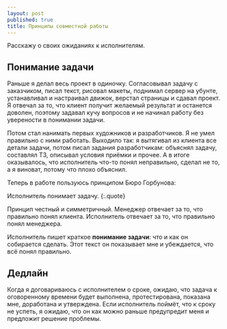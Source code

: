 ```yaml
---
layout: post
published: true
title: Принципы совместной работы
---
```

Расскажу о своих ожиданиях к исполнителям.

Понимание задачи
---
Раньше я делал весь проект в одиночку. Согласовывал задачу с заказчиком, писал текст, рисовал макеты, поднимал сервер на убунте, устанавливал и настраивал движок, верстал страницы и сдавал проект. Я отвечал за то, что клиент получит желаемый результат и останется доволен, поэтому задавал кучу вопросов и не начинал работу без уверености в понимании задачи.

Потом стал нанимать первых художников и разработчиков. Я не умел правильно с ними работать. Выходило так: я вытягивал из клиента все детали задачи, потом писал задания разработчикам: объяснял задачу, составлял ТЗ, описывал условия приёмки и прочее. А в итоге оказывалось, что исполнитель что-то понял неправильно, сделал не то, а я виноват, потому что плохо объяснил.

Теперь в работе пользуюсь принципом Бюро Горбунова:

Исполнитель понимает задачу.
{:.quote}

Принцип честный и симметричный. Менеджер отвечает за то, что правильно понял клиента. Исполнитель отвечает за то, что правильно понял менеджера. 

Исполнитель пишет краткое **понимание задачи**: что и как он собирается сделать. Этот текст он показывает мне и убеждается, что всё понял правильно.

Дедлайн
---
Когда я договариваюсь с исполнителем о сроке, ожидаю, что задача к оговоренному времени будет выполнена, протестирована, показана мне, доработана и утверждена. Если исполнитель поймёт, что к сроку не успеть, я ожидаю, что он как можно раньше предупредит меня и предложит решение проблемы.